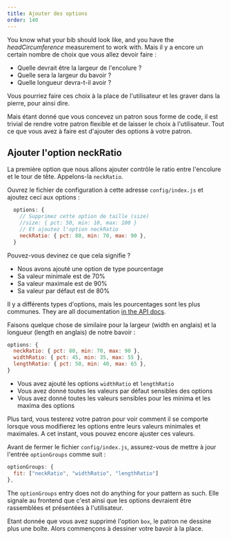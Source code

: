 ```yaml
---
title: Ajouter des options
order: 140
---
```


You know what your bib should look like, and you have the *headCircumference* measurement to work with. Mais il y a encore un certain nombre de choix que vous allez devoir faire :

 - Quelle devrait être la largeur de l'encolure ?
 - Quelle sera la largeur du bavoir ?
 - Quelle longueur devra-t-il avoir ?

Vous pourriez faire ces choix à la place de l'utilisateur et les graver dans la pierre, pour ainsi dire.

Mais étant donné que vous concevez un patron sous forme de code, il est trivial de rendre votre patron flexible et de laisser le choix à l'utilisateur. Tout ce que vous avez à faire est d'ajouter des options à votre patron.

## Ajouter l'option neckRatio

La première option que nous allons ajouter contrôle le ratio entre l'encolure et le tour de tête. Appelons-la `neckRatio`.

Ouvrez le fichier de configuration à cette adresse `config/index.js` et ajoutez ceci aux options :

```js
  options: {
    // Supprimez cette option de taille (size)
    //size: { pct: 50, min: 10, max: 100 }
    // Et ajoutez l'option neckRatio
    neckRatio: { pct: 80, min: 70, max: 90 }, 
  }
```

Pouvez-vous devinez ce que cela signifie ?

 - Nous avons ajouté une option de type pourcentage
 - Sa valeur minimale est de 70%
 - Sa valeur maximale est de 90%
 - Sa valeur par défaut est de 80%

<Note>

Il y a différents types d'options, mais les pourcentages sont les plus communes.
They are all documentation [in the API docs](/api/config#options).

</Note>

Faisons quelque chose de similaire pour la largeur (width en anglais) et la longueur (length en anglais) de notre bavoir :

```js
options: {
  neckRatio: { pct: 80, min: 70, max: 90 }, 
  widthRatio: { pct: 45, min: 35, max: 55 }, 
  lengthRatio: { pct: 50, min: 40, max: 65 }, 
}
```

 - Vous avez ajouté les options `widthRatio` et `lengthRatio`
 - Vous avez donné toutes les valeurs par défaut sensibles des options
 - Vous avez donné toutes les valeurs sensibles pour les minima et les maxima des options

<Note>

Plus tard, vous testerez votre patron pour voir comment il se comporte lorsque vous modifierez les options entre leurs valeurs minimales et maximales. A cet instant, vous pouvez encore ajuster ces valeurs.

</Note>

Avant de fermer le fichier `config/index.js`, assurez-vous de mettre à jour l'entrée `optionGroups` comme suit :

```js
optionGroups: {
  fit: ["neckRatio", "widthRatio", "lengthRatio"]
},
```

<Note>

The `optionGroups` entry does not do anything for your pattern as such. 
Elle signale au frontend que c'est ainsi que les options devraient être rassemblées et présentées à l'utilisateur.

</Note>

Etant donnée que vous avez supprimé l'option `box`, le patron ne dessine plus une boîte. Alors commençons à dessiner votre bavoir à la place.
